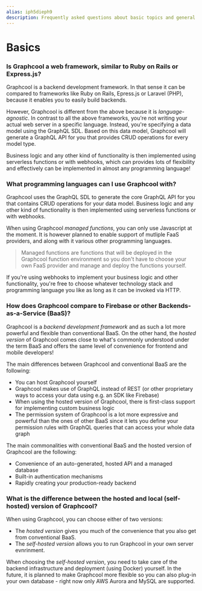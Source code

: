```yaml
---
alias: iph5dieph9
description: Frequently asked questions about basic topics and general issues of the Graphcool platform.
---
```


# Basics

### Is Graphcool a web framework, similar to Ruby on Rails or Express.js?

Graphcool is a backend development framework. In that sense it can be compared to frameworks like Ruby on Rails, Epress.js or Laravel (PHP), because it enables you to easily build backends. 

However, Graphcool is different from the above because it is _language-agnostic_. In contrast to all the above frameworks, you're not writing your actual web server in a specific language. Instead, you're specifying a data model using the GraphQL SDL. Based on this data model, Graphcool will generate a GraphQL API for you that provides CRUD operations for every model type.

Business logic and any other kind of functionality is then implemented using serverless functions or with webhooks, which can provides lots of flexibility and effectively can be implemented in almost any programming language!


### What programming languages can I use Graphcool with?

Graphcool uses the GraphQL SDL to generate the core GraphQL API for you that contains CRUD operations for your data model. Business logic and any other kind of functionality is then implemented using serverless functions or with webhooks.

When using Graphcool _managed functions_, you can only use Javascript at the moment. It is however planned to enable support of mutliple FaaS providers, and along with it various other programming languages.

> Managed functions are functions that will be deployed in the Graphcool function environment so you don't have to choose your own FaaS provider and manage and deploy the functions yourself.

If you're using webhooks to implement your business logic and other functionality, you're free to choose whatever technology stack and programming language you like as long as it can be invoked via HTTP.


### How does Graphcool compare to Firebase or other Backends-as-a-Service (BaaS)?

Graphcool is a _backend development framework_ and as such a lot more powerful and flexible than conventional BaaS. On the other hand, the _hosted version_ of Graphcool comes close to what's commonly understood under the term BaaS and offers the same level of convenience for frontend and mobile developers! 

The main differences between Graphcool and conventional BaaS are the following:

- You can host Graphcool yourself
- Graphcool makes use of GraphQL instead of REST (or other proprietary ways to access your data using e.g. an SDK like Firebase)
- When using the hosted version of Graphcool, there is first-class support for implementing custom business logic
- The permission system of Graphcool is a lot more expressive and powerful than the ones of other BaaS since it lets you define your permission rules with GraphQL queries that can access your whole data graph

The main commonalities with conventional BaaS and the hosted version of Graphcool are the following:

- Convenience of an auto-generated, hosted API and a managed database
- Built-in authentication mechanisms
- Rapidly creating your production-ready backend



### What is the difference between the hosted and local (self-hosted) version of Graphcool?

When using Graphcool, you can choose either of two versions:

- The _hosted version_ gives you much of the convenience that you also get from conventional BaaS.
- The _self-hosted version_ allows you to run Graphcool in your own server evnrinment.

When choosing the _self-hosted version_, you need to take care of the backend infrastructure and deployment (using Docker) yourself. In the future, it is planned to make Graphcool more flexible so you can also plug-in your own database - right now only AWS Aurora and MySQL are supported.

















